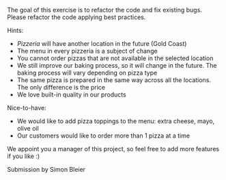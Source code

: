 The goal of this exercise is to refactor the code and fix existing bugs. Please refactor the code applying best practices.

Hints:
- _Pizzeria_ will have another location in the future (Gold Coast)
- The menu in every pizzeria is a subject of change
- You cannot order pizzas that are not available in the selected location
- We still improve our baking process, so it will change in the future. The baking process will vary depending on pizza type
- The same pizza is prepared in the same way across all the locations. The only difference is the price
- We love built-in quality in our products

Nice-to-have:
- We would like to add pizza toppings to the menu: extra cheese, mayo, olive oil
- Our customers would like to order more than 1 pizza at a time


We appoint you a manager of this project, so feel free to add more features if you like :)

Submission by Simon Bleier